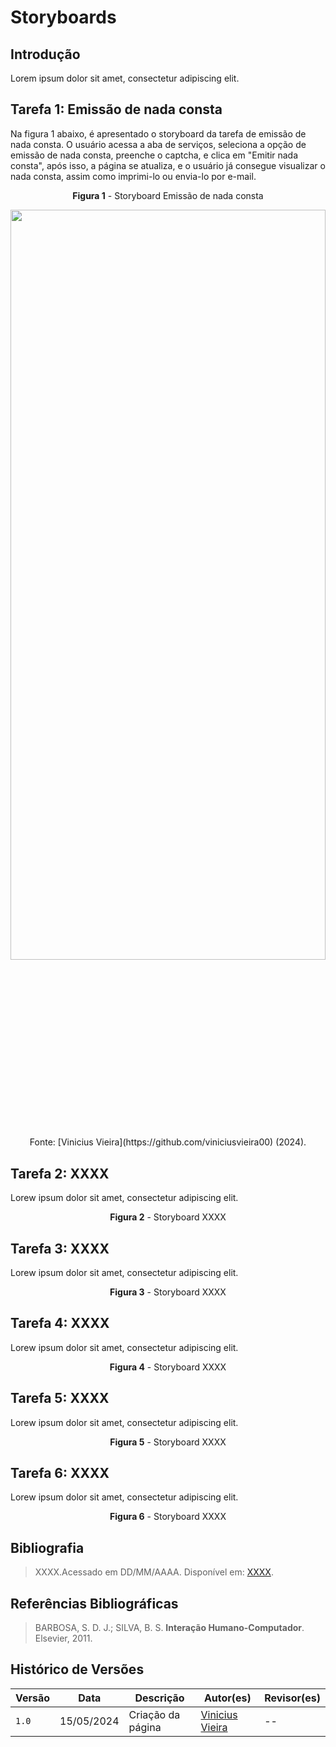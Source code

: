 # Storyboards

## Introdução

Lorem ipsum dolor sit amet, consectetur adipiscing elit.

## Tarefa 1: Emissão de nada consta

Na figura 1 abaixo, é apresentado o storyboard da tarefa de emissão de nada consta. O usuário acessa a aba de serviços, seleciona a opção de emissão de nada consta, preenche o captcha, e clica em "Emitir nada consta", após isso, a página se atualiza, e o usuário já consegue visualizar o nada consta, assim como imprimi-lo ou envia-lo por e-mail.

<center>

**Figura 1** - Storyboard Emissão de nada consta</p>


<div style="width:100%; height: 1200px; overflow: hidden; position:relative; display:flex; padding-top: 56.25%;">
  <img src="https://i.postimg.cc/RZFbSBHj/emissao-adaptada.png" style="position: absolute; display:flex; top: 0; left: 0; width: 100%; height: 1200px; ">
</div>
Fonte: [Vinicius Vieira](https://github.com/viniciusvieira00) (2024).


</center>

## Tarefa 2: XXXX

Lorew ipsum dolor sit amet, consectetur adipiscing elit.

<center>

**Figura 2** - Storyboard XXXX</p>

<!-- <figure markdown> 

![Figura 2 - Acessar a aba Central de Ajuda.](../../../assets/storyboard/storyboard2.png)<figcaption>Fonte: [Geovanna Maciel](https://github.com/manuziny) (2023).</figcaption>
</figure> -->

</center>

## Tarefa 3: XXXX

Lorew ipsum dolor sit amet, consectetur adipiscing elit.

<center>

**Figura 3** - Storyboard XXXX</p>

<!-- <figure markdown> 

![Figura 3 - Acessar a aba Central de Ajuda.](../../../assets/storyboard/storyboard2.png)<figcaption>Fonte: [Geovanna Maciel](https://github.com/manuziny) (2023).</figcaption>
</figure> -->

</center>

## Tarefa 4: XXXX

Lorew ipsum dolor sit amet, consectetur adipiscing elit.

<center>

**Figura 4** - Storyboard XXXX</p>

<!-- <figure markdown> 

![Figura 4 - Acessar a aba Central de Ajuda.](../../../assets/storyboard/storyboard2.png)<figcaption>Fonte: [Geovanna Maciel](https://github.com/manuziny) (2023).</figcaption>
</figure> -->

</center>

## Tarefa 5: XXXX

Lorew ipsum dolor sit amet, consectetur adipiscing elit.

<center>

**Figura 5** - Storyboard XXXX</p>

<!-- <figure markdown> 

![Figura 5 - Acessar a aba Central de Ajuda.](../../../assets/storyboard/storyboard2.png)<figcaption>Fonte: [Geovanna Maciel](https://github.com/manuziny) (2023).</figcaption>
</figure> -->

</center>

## Tarefa 6: XXXX

Lorew ipsum dolor sit amet, consectetur adipiscing elit.

<center>

**Figura 6** - Storyboard XXXX</p>

<!-- <figure markdown> 

![Figura 6 - Acessar a aba Central de Ajuda.](../../../assets/storyboard/storyboard2.png)<figcaption>Fonte: [Geovanna Maciel](https://github.com/manuziny) (2023).</figcaption>
</figure> -->

</center>

## Bibliografia

> XXXX.Acessado em DD/MM/AAAA. Disponível em: [XXXX](https://www.XXXX.com).

## Referências Bibliográficas

> BARBOSA, S. D. J.; SILVA, B. S. **Interação Humano-Computador**. Elsevier, 2011. 

## Histórico de Versões

| Versão | Data       | Descrição         | Autor(es)                                              | Revisor(es) |
| ------ | ---------- | ----------------- | ------------------------------------------------------ | ----------- |
| `1.0`  | 15/05/2024 | Criação da página | [Vinicius Vieira](https://github.com/viniciusvieira00) | --          |